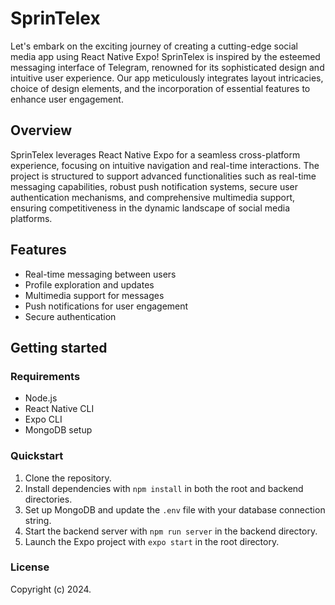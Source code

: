 # SprinTelex

Let's embark on the exciting journey of creating a cutting-edge social media app using React Native Expo! SprinTelex is inspired by the esteemed messaging interface of Telegram, renowned for its sophisticated design and intuitive user experience. Our app meticulously integrates layout intricacies, choice of design elements, and the incorporation of essential features to enhance user engagement.

## Overview

SprinTelex leverages React Native Expo for a seamless cross-platform experience, focusing on intuitive navigation and real-time interactions. The project is structured to support advanced functionalities such as real-time messaging capabilities, robust push notification systems, secure user authentication mechanisms, and comprehensive multimedia support, ensuring competitiveness in the dynamic landscape of social media platforms.

## Features

- Real-time messaging between users
- Profile exploration and updates
- Multimedia support for messages
- Push notifications for user engagement
- Secure authentication

## Getting started

### Requirements

- Node.js
- React Native CLI
- Expo CLI
- MongoDB setup

### Quickstart

1. Clone the repository.
2. Install dependencies with `npm install` in both the root and backend directories.
3. Set up MongoDB and update the `.env` file with your database connection string.
4. Start the backend server with `npm run server` in the backend directory.
5. Launch the Expo project with `expo start` in the root directory.

### License

Copyright (c) 2024.